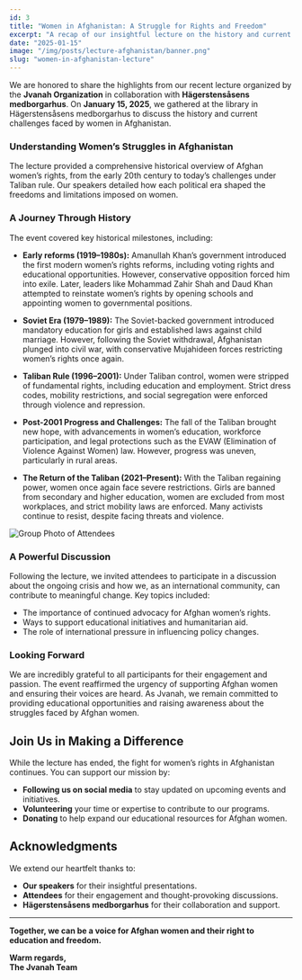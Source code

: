 ```yaml
---
id: 3
title: "Women in Afghanistan: A Struggle for Rights and Freedom"
excerpt: "A recap of our insightful lecture on the history and current situation of women in Afghanistan, hosted by Jvanah."
date: "2025-01-15"
image: "/img/posts/lecture-afghanistan/banner.png"
slug: "women-in-afghanistan-lecture"
---
```


We are honored to share the highlights from our recent lecture organized by the **Jvanah Organization** in collaboration with **Hägerstensåsens medborgarhus**. On **January 15, 2025**, we gathered at the library in Hägerstensåsens medborgarhus to discuss the history and current challenges faced by women in Afghanistan.

### Understanding Women’s Struggles in Afghanistan

The lecture provided a comprehensive historical overview of Afghan women’s rights, from the early 20th century to today’s challenges under Taliban rule. Our speakers detailed how each political era shaped the freedoms and limitations imposed on women.

### A Journey Through History

The event covered key historical milestones, including:

- **Early reforms (1919–1980s):** Amanullah Khan’s government introduced the first modern women’s rights reforms, including voting rights and educational opportunities. However, conservative opposition forced him into exile. Later, leaders like Mohammad Zahir Shah and Daud Khan attempted to reinstate women’s rights by opening schools and appointing women to governmental positions.

- **Soviet Era (1979–1989):** The Soviet-backed government introduced mandatory education for girls and established laws against child marriage. However, following the Soviet withdrawal, Afghanistan plunged into civil war, with conservative Mujahideen forces restricting women’s rights once again.

- **Taliban Rule (1996–2001):** Under Taliban control, women were stripped of fundamental rights, including education and employment. Strict dress codes, mobility restrictions, and social segregation were enforced through violence and repression.

- **Post-2001 Progress and Challenges:** The fall of the Taliban brought new hope, with advancements in women’s education, workforce participation, and legal protections such as the EVAW (Elimination of Violence Against Women) law. However, progress was uneven, particularly in rural areas.

- **The Return of the Taliban (2021–Present):** With the Taliban regaining power, women once again face severe restrictions. Girls are banned from secondary and higher education, women are excluded from most workplaces, and strict mobility laws are enforced. Many activists continue to resist, despite facing threats and violence.

![Group Photo of Attendees](/img/posts/lecture-afghanistan/presentation-photo.jpeg)

### A Powerful Discussion

Following the lecture, we invited attendees to participate in a discussion about the ongoing crisis and how we, as an international community, can contribute to meaningful change. Key topics included:

- The importance of continued advocacy for Afghan women’s rights.
- Ways to support educational initiatives and humanitarian aid.
- The role of international pressure in influencing policy changes.

### Looking Forward

We are incredibly grateful to all participants for their engagement and passion. The event reaffirmed the urgency of supporting Afghan women and ensuring their voices are heard. As Jvanah, we remain committed to providing educational opportunities and raising awareness about the struggles faced by Afghan women.

## Join Us in Making a Difference

While the lecture has ended, the fight for women’s rights in Afghanistan continues. You can support our mission by:

- **Following us on social media** to stay updated on upcoming events and initiatives.
- **Volunteering** your time or expertise to contribute to our programs.
- **Donating** to help expand our educational resources for Afghan women.

## Acknowledgments

We extend our heartfelt thanks to:

- **Our speakers** for their insightful presentations.
- **Attendees** for their engagement and thought-provoking discussions.
- **Hägerstensåsens medborgarhus** for their collaboration and support.

---

**Together, we can be a voice for Afghan women and their right to education and freedom.**

**Warm regards,**  
**The Jvanah Team**
